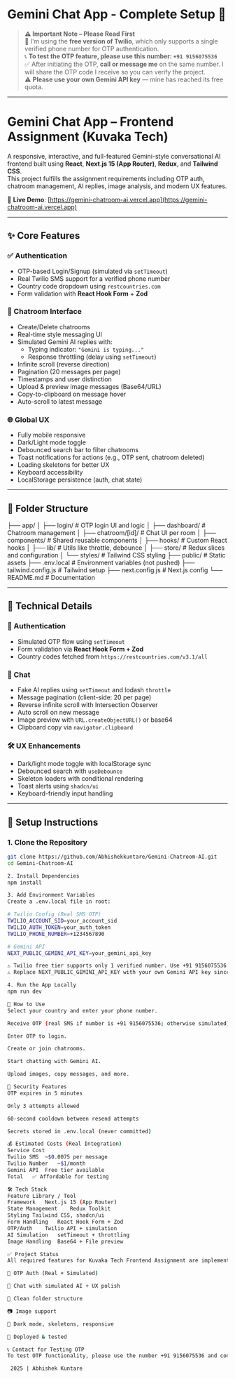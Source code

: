 # Gemini Chat App - Complete Setup 🚀

> **⚠️ Important Note – Please Read First**  
> 🔐 I'm using the **free version of Twilio**, which only supports a single verified phone number for OTP authentication.  
> 📞 **To test the OTP feature, please use this number: `+91 9156075536`**  
> ✅ After initiating the OTP, **call or message me** on the same number. I will share the OTP code I receive so you can verify the project.  
> ⚠️ **Please use your own Gemini API key** — mine has reached its free quota.  

---

# Gemini Chat App – Frontend Assignment (Kuvaka Tech)

A responsive, interactive, and full-featured Gemini-style conversational AI frontend built using **React**, **Next.js 15 (App Router)**, **Redux**, and **Tailwind CSS**.  
This project fulfills the assignment requirements including OTP auth, chatroom management, AI replies, image analysis, and modern UX features.

🔗 **Live Demo**: [https://gemini-chatroom-ai.vercel.app](https://gemini-chatroom-ai.vercel.app)

---

## ✨ Core Features

### ✅ Authentication
- OTP-based Login/Signup (simulated via `setTimeout`)
- Real Twilio SMS support for a verified phone number
- Country code dropdown using `restcountries.com`
- Form validation with **React Hook Form** + **Zod**

### 💬 Chatroom Interface
- Create/Delete chatrooms
- Real-time style messaging UI
- Simulated Gemini AI replies with:
  - Typing indicator: `"Gemini is typing..."`
  - Response throttling (delay using `setTimeout`)
- Infinite scroll (reverse direction)
- Pagination (20 messages per page)
- Timestamps and user distinction
- Upload & preview image messages (Base64/URL)
- Copy-to-clipboard on message hover
- Auto-scroll to latest message

### 🌐 Global UX
- Fully mobile responsive
- Dark/Light mode toggle
- Debounced search bar to filter chatrooms
- Toast notifications for actions (e.g., OTP sent, chatroom deleted)
- Loading skeletons for better UX
- Keyboard accessibility
- LocalStorage persistence (auth, chat state)

---

## 📁 Folder Structure

├── app/
│ ├── login/ # OTP login UI and logic
│ ├── dashboard/ # Chatroom management
│ ├── chatroom/[id]/ # Chat UI per room
│ ├── components/ # Shared reusable components
│ ├── hooks/ # Custom React hooks
│ ├── lib/ # Utils like throttle, debounce
│ ├── store/ # Redux slices and configuration
│ └── styles/ # Tailwind CSS styling
├── public/ # Static assets
├── .env.local # Environment variables (not pushed)
├── tailwind.config.js # Tailwind setup
├── next.config.js # Next.js config
└── README.md # Documentation


---

## 🔧 Technical Details

### 🔐 Authentication
- Simulated OTP flow using `setTimeout`
- Form validation via **React Hook Form + Zod**
- Country codes fetched from `https://restcountries.com/v3.1/all`

### 💬 Chat
- Fake AI replies using `setTimeout` and lodash `throttle`
- Message pagination (client-side: 20 per page)
- Reverse infinite scroll with Intersection Observer
- Auto scroll on new message
- Image preview with `URL.createObjectURL()` or base64
- Clipboard copy via `navigator.clipboard`

### 🛠 UX Enhancements
- Dark/light mode toggle with localStorage sync
- Debounced search with `useDebounce`
- Skeleton loaders with conditional rendering
- Toast alerts using `shadcn/ui`
- Keyboard-friendly input handling

---

## 🚀 Setup Instructions

### 1. Clone the Repository

```bash
git clone https://github.com/Abhishekkuntare/Gemini-Chatroom-AI.git
cd Gemini-Chatroom-AI

2. Install Dependencies
npm install

3. Add Environment Variables
Create a .env.local file in root:

# Twilio Config (Real SMS OTP)
TWILIO_ACCOUNT_SID=your_account_sid
TWILIO_AUTH_TOKEN=your_auth_token
TWILIO_PHONE_NUMBER=+1234567890

# Gemini API
NEXT_PUBLIC_GEMINI_API_KEY=your_gemini_api_key

⚠️ Twilio free tier supports only 1 verified number. Use +91 9156075536 for testing and ping me for the OTP.
⚠️ Replace NEXT_PUBLIC_GEMINI_API_KEY with your own Gemini API key since my quota is exhausted

4. Run the App Locally
npm run dev

📱 How to Use
Select your country and enter your phone number.

Receive OTP (real SMS if number is +91 9156075536; otherwise simulated).

Enter OTP to login.

Create or join chatrooms.

Start chatting with Gemini AI.

Upload images, copy messages, and more.

🔐 Security Features
OTP expires in 5 minutes

Only 3 attempts allowed

60-second cooldown between resend attempts

Secrets stored in .env.local (never committed)

💰 Estimated Costs (Real Integration)
Service	Cost
Twilio SMS	~$0.0075 per message
Twilio Number	~$1/month
Gemini API	Free tier available
Total	✅ Affordable for testing

🛠️ Tech Stack
Feature	Library / Tool
Framework	Next.js 15 (App Router)
State Management	Redux Toolkit
Styling	Tailwind CSS, shadcn/ui
Form Handling	React Hook Form + Zod
OTP/Auth	Twilio API + simulation
AI Simulation	setTimeout + throttling
Image Handling	Base64 + File preview

✅ Project Status
All required features for Kuvaka Tech Frontend Assignment are implemented:

🔐 OTP Auth (Real + Simulated)

💬 Chat with simulated AI + UX polish

📁 Clean folder structure

📷 Image support

🌙 Dark mode, skeletons, responsive

🚀 Deployed & tested

📞 Contact for Testing OTP
To test OTP functionality, please use the number +91 9156075536 and contact me after triggering it. I’ll share the OTP received so you can verify functionality.

 2025 | Abhishek Kuntare
